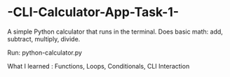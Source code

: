 # -CLI-Calculator-App-Task-1-

A simple Python calculator that runs in the terminal. Does basic math: add, subtract, multiply, divide.

Run: python-calculator.py

What I learned : Functions, Loops, Conditionals, CLI Interaction
